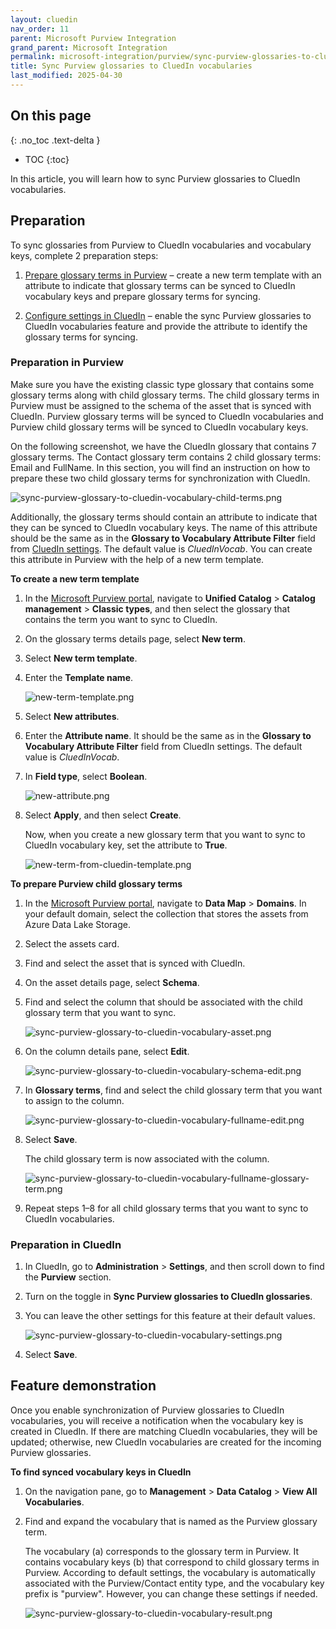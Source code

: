 ```yaml
---
layout: cluedin
nav_order: 11
parent: Microsoft Purview Integration
grand_parent: Microsoft Integration
permalink: microsoft-integration/purview/sync-purview-glossaries-to-cluedin-vocabularies
title: Sync Purview glossaries to CluedIn vocabularies
last_modified: 2025-04-30
---
```

## On this page
{: .no_toc .text-delta }
- TOC
{:toc}

In this article, you will learn how to sync Purview glossaries to CluedIn vocabularies.

## Preparation

To sync glossaries from Purview to CluedIn vocabularies and vocabulary keys, complete 2 preparation steps:

1. [Prepare glossary terms in Purview](#preparation-in-purview) – create a new term template with an attribute to indicate that glossary terms can be synced to CluedIn vocabulary keys and prepare glossary terms for syncing.

1. [Configure settings in CluedIn](#preparation-in-cluedin) – enable the sync Purview glossaries to CluedIn vocabularies feature and provide the attribute to identify the glossary terms for syncing. 

### Preparation in Purview

Make sure you have the existing classic type glossary that contains some glossary terms along with child glossary terms. The child glossary terms in Purview must be assigned to the schema of the asset that is synced with CluedIn. Purview glossary terms will be synced to CluedIn vocabularies and Purview child glossary terms will be synced to CluedIn vocabulary keys.

On the following screenshot, we have the CluedIn glossary that contains 7 glossary terms. The Contact glossary term contains 2 child glossary terms: Email and FullName. In this section, you will find an instruction on how to prepare these two child glossary terms for synchronization with CluedIn.

![sync-purview-glossary-to-cluedin-vocabulary-child-terms.png](../../assets/images/microsoft-integration/purview/sync-purview-glossary-to-cluedin-vocabulary-child-terms.png)

Additionally, the glossary terms should contain an attribute to indicate that they can be synced to CluedIn vocabulary keys. The name of this attribute should be the same as in the **Glossary to Vocabulary Attribute Filter** field from [CluedIn settings](#preparation-in-cluedin). The default value is _CluedInVocab_. You can create this attribute in Purview with the help of a new term template.

**To create a new term template**

1. In the [Microsoft Purview portal](https://purview.microsoft.com/), navigate to **Unified Catalog** > **Catalog management** > **Classic types**, and then select the glossary that contains the term you want to sync to CluedIn.

1. On the glossary terms details page, select **New term**.

1. Select **New term template**.

1. Enter the **Template name**.

    ![new-term-template.png](../../assets/images/microsoft-integration/purview/new-term-template.png)

1. Select **New attributes**.

1. Enter the **Attribute name**. It should be the same as in the **Glossary to Vocabulary Attribute Filter** field from CluedIn settings. The default value is _CluedInVocab_.

1. In **Field type**, select **Boolean**.

    ![new-attribute.png](../../assets/images/microsoft-integration/purview/new-attribute.png)

1. Select **Apply**, and then select **Create**.

    Now, when you create a new glossary term that you want to sync to CluedIn vocabulary key, set the attribute to **True**.

    ![new-term-from-cluedin-template.png](../../assets/images/microsoft-integration/purview/new-term-from-cluedin-template.png)

**To prepare Purview child glossary terms**

1. In the [Microsoft Purview portal](https://purview.microsoft.com/), navigate to **Data Map** > **Domains**. In your default domain, select the collection that stores the assets from Azure Data Lake Storage.

1. Select the assets card.

1. Find and select the asset that is synced with CluedIn.

1. On the asset details page, select **Schema**.

1. Find and select the column that should be associated with the child glossary term that you want to sync. 

    ![sync-purview-glossary-to-cluedin-vocabulary-asset.png](../../assets/images/microsoft-integration/purview/sync-purview-glossary-to-cluedin-vocabulary-asset.png)

1. On the column details pane, select **Edit**.

    ![sync-purview-glossary-to-cluedin-vocabulary-schema-edit.png](../../assets/images/microsoft-integration/purview/sync-purview-glossary-to-cluedin-vocabulary-schema-edit.png)

1. In **Glossary terms**, find and select the child glossary term that you want to assign to the column.

    ![sync-purview-glossary-to-cluedin-vocabulary-fullname-edit.png](../../assets/images/microsoft-integration/purview/sync-purview-glossary-to-cluedin-vocabulary-fullname-edit.png)

1. Select **Save**.

    The child glossary term is now associated with the column.

    ![sync-purview-glossary-to-cluedin-vocabulary-fullname-glossary-term.png](../../assets/images/microsoft-integration/purview/sync-purview-glossary-to-cluedin-vocabulary-fullname-glossary-term.png)

1. Repeat steps 1–8 for all child glossary terms that you want to sync to CluedIn vocabularies.

### Preparation in CluedIn

1. In CluedIn, go to **Administration** > **Settings**, and then scroll down to find the **Purview** section.
    
1. Turn on the toggle in **Sync Purview glossaries to CluedIn glossaries**.

1. You can leave the other settings for this feature at their default values.

    ![sync-purview-glossary-to-cluedin-vocabulary-settings.png](../../assets/images/microsoft-integration/purview/sync-purview-glossary-to-cluedin-vocabulary-settings.png)

1. Select **Save**.

## Feature demonstration

Once you enable synchronization of Purview glossaries to CluedIn vocabularies, you will receive a notification when the vocabulary key is created in CluedIn. If there are matching CluedIn vocabularies, they will be updated; otherwise, new CluedIn vocabularies are created for the incoming Purview glossaries.

**To find synced vocabulary keys in CluedIn**

1. On the navigation pane, go to **Management** > **Data Catalog** > **View All Vocabularies**.

1. Find and expand the vocabulary that is named as the Purview glossary term.

    The vocabulary (a) corresponds to the glossary term in Purview. It contains vocabulary keys (b) that correspond to child glossary terms in Purview. According to default settings, the vocabulary is automatically associated with the Purview/Contact entity type, and the vocabulary key prefix is "purview". However, you can change these settings if needed.

    ![sync-purview-glossary-to-cluedin-vocabulary-result.png](../../assets/images/microsoft-integration/purview/sync-purview-glossary-to-cluedin-vocabulary-result.png)
